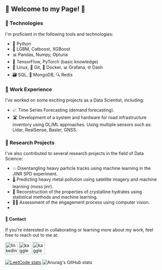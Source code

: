 
## 🚀 Welcome to my Page! 🤖

### 🧰 Technologies
I'm proficient in the following tools and technologies:

- 🐍 Python
- 🚀 LGBM, Catboost, XGBoost
- 📊 Pandas, Numpy, Optuna
- 🧠 TensorFlow, PyTorch (basic knowledge)
- 🐧 Linux, 📜 Git, 🐳 Docker, 📊 Grafana, 🌐 Dash
- 🗃️ SQL, 🍃 MongoDB, 🔍 Redis

### 💼 Work Experience
I've worked on some exciting projects as a Data Scientist, including:

- 📈 Time Series Forecasting (demand forecasting).
- 🛣 Development of a system and hardware for road infrastructure inventory using DL/ML approaches. Using multiple sensors such as: Lidar, RealSense, Basler, GNSS.

### 🔬 Research Projects
I've also contributed to several research projects in the field of Data Science:
- 💥 Disentangling heavy particle tracks using machine learning in the JINR SPD experiment.
- 🌡️ Predicting heavy metal pollution using satellite imagery and machine learning (moss jinr).
- 💎 Reconstruction of the properties of crystalline hydrates using statistical methods and machine learning.
- 👨‍💼 Assessment of the engagement process using computer vision.
- 
#### 📩 Contact
If you're interested in collaborating or learning more about my work, feel free to reach out to me at:

[<img src='https://cdn.jsdelivr.net/npm/simple-icons@3.0.1/icons/linkedin.svg' alt='linkedin' height='40'>](https://www.linkedin.com/in/m-borisov/)  [<img src='https://cdn.jsdelivr.net/npm/simple-icons@3.0.1/icons/kaggle.svg' alt='kaggle' height='40'>](https://www.kaggle.com/ma4ypic4y) [<img src='https://cdn.jsdelivr.net/npm/simple-icons@3.0.1/icons/leetcode.svg' alt='kaggle' height='40'>](https://leetcode.com/ma4ypic4y/)


[![LeetCode stats](https://leetcode-stats-six.vercel.app/api?username=ma4ypic4y&theme=dark)](https://leetcode.com/ma4ypic4y/)
![Anurag's GitHub stats](https://github-readme-stats.vercel.app/api?username=ma4ypic4y&show_icons=true&theme=cobalt)

